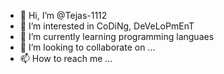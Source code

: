 - 👋 Hi, I’m @Tejas-1112
- 👀 I’m interested in CoDiNg, DeVeLoPmEnT
- 🌱 I’m currently learning programming languaes
- 💞️ I’m looking to collaborate on ...
- 📫 How to reach me ...

<!---
Tejas-1112/Tejas-1112 is a ✨ special ✨ repository because its `README.md` (this file) appears on your GitHub profile.
You can click the Preview link to take a look at your changes.
--->
